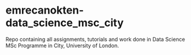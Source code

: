# emrecanokten-data_science_msc_city
Repo containing all assignments, tutorials and work done in Data Science MSc Programme in City, University of London.
